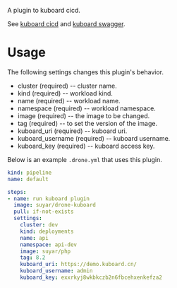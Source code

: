 A plugin to kuboard cicd.

See [kuboard cicd](https://kuboard.cn/guide/cicd/) and [kuboard swagger](https://demo.kuboard.cn/swagger/index.html).

# Usage

The following settings changes this plugin's behavior.

* cluster (required) -- cluster name.
* kind (required) -- workload kind.
* name (required) -- workload name.
* namespace (required) -- workload namespace.
* image (required) -- the image to be changed.
* tag (required) -- to set the version of the image.
* kuboard_uri (required) -- kuboard uri.
* kuboard_username (required) -- kuboard username.
* kuboard_key (required) -- kuboard access key.

Below is an example `.drone.yml` that uses this plugin.

```yaml
kind: pipeline
name: default

steps:
- name: run kuboard plugin
  image: suyar/drone-kuboard
  pull: if-not-exists
  settings:
    cluster: dev
    kind: deployments
    name: api
    namespace: api-dev
    image: suyar/php
    tag: 8.2
    kuboard_uri: https://demo.kuboard.cn/
    kuboard_username: admin
    kuboard_key: exxrkyj8wkbkczb2n6fbcehxenkefza2
```
